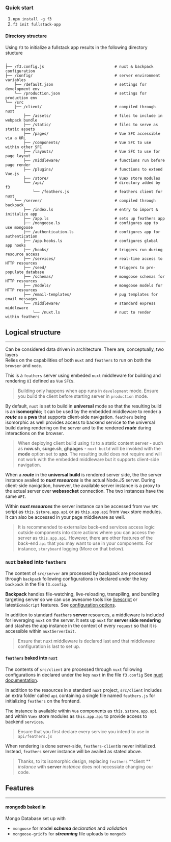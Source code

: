 
### Quick start
1. `npm install -g f3` 
2. `f3 init fullstack-app`

#### Directory structure
Using `f3` to initialize a fullstack app results in the following directory stucture


```text
.
├── /f3.config.js                               # nuxt & backpack configuration
├── /config/                                    # server environment variables
	├── /default.json                           # settings for development env
	└── /production.json                        # settings for production env 
└── /src
    ├── /client/                                # compiled through nuxt
        ├── /assets/                            # files to include in webpack bundle  
        ├── /static/                            # files to serve as static assets 
        ├── /pages/                             # Vue SFC accessible via a URL    
        ├── /components/                        # Vue SFC to use within other SFC
        ├── /layouts/                           # Vue SFC to use for page layout        
        ├── /middleware/                        # functions run before page render
        ├── /plugins/                           # functions to extend Vue.js
        ├── /store/                             # Vuex store modules
        └── /api/                               # directory added by f3
	        └── /feathers.js                    # feathers client for nuxt
    └── /server/                                # compiled through backpack
        ├── /index.ls                           # entry to import & initialize app         
        ├── /app.ls                             # sets up feathers app
        ├── /mongoose.ls                        # configures app to use mongoose 
        ├── /authentication.ls                  # configures app for authentication
        ├── /app.hooks.ls                       # configures global app hooks
        ├── /hooks/                             # triggers run during resource access
        ├── /services/                          # real-time access to HTTP resources 
        ├── /seed/                              # triggers to pre-populate database
        ├── /schemas/                           # mongoose schemas for HTTP resources 
        ├── /models/                            # mongoose models for HTTP resources 
        ├── /email-templates/                   # pug templates for email messages
        └── /middleware/                        # standard express middleware
	        └── /nuxt.ls                        # nuxt to render within feathers
```


## Logical structure
------

Can be considered data driven in architecture. There are, conceptually, two layers	
Relies on the capabilities of both `nuxt` and `feathers` to run on both the `browser` and `node`.

This is a `feathers` server using embeded `nuxt` middleware for building and rendering `UI` defined as `Vue` `SFC`s.

> Building only happens when app runs in `development` mode. Ensure you build the client before starting server in `production` mode.

By default, `nuxt` is set to build in **universal** mode so that the resulting build is an **isomorphic**; it can be used by the embedded middleware to render a ***route*** as a **pwa** that supports client-side navigation. `feathers` being isomorphic as well provides access to backend service to the universal build during rendering on the server and to the rendered ***route*** during interactions on the browser. 

> When deploying client build using `f3` to a static content server - such as **now.sh**, **surge.sh**, **ghpages** - 
`nuxt build` will be invoked with the **mode** option set to ***spa***. The resulting build does not require and will not work with the embedded middleware but it supports client-side navigation.

When a ***route*** in the **universal build** is rendered server side, the the server instance availed to ***nuxt resources*** is the actual Node.JS server. During client-side navigation, however, the available server instance is a proxy to the actual server over **webssocket** connection. The two instances have the same `API`.

Within ***nuxt resources*** the server instance can be accessed from `Vue` `SFC` script as `this.$store.app.api` or as `this.app.api` from `Vuex` store modules. It can also be accessed in your page middleware as well.

> It is recommended to externalize back-end services access logic outside components into store actions where you can access the server as `this.app.api`. However, there are other features of the back-end `api` that you may want to use in your components. For instance, `storyboard` logging (More on that below).

### `nuxt` baked into `feathers`

The content of `src/server` are processed by backpack are processed through `backpack` following configurations in declared under the key `backpack` in the file `f3.config`.  

**Backpack** handles file-watching, live-reloading, transpiling, and bundling targeting server so we can use awesome tools like [livescript](http://livescript.net/) or latest`EcmaScript` features. See [configuration options](https://github.com/jaredpalmer/backpack). 

In addition to standard `feathers` **server** resources, a middleware is included for leveraging `nuxt` on the server. It sets up `nuxt` for **server side rendering** and stashes the app instance in the context of every `request` so that it is accessible within `nuxtServerInit`.

>Ensure that nuxt middleware is declared last and that middleware configuration is last to set up.


#### `feathers` baked into `nuxt`

The contents of `src/client` are processed through `nuxt` following configurations in declared under the key `nuxt` in the file `f3.config` See [nuxt documentation](https://nuxtjs.org/).

In addition to the resources in a standard `nuxt` project,   `src/client` includes an extra folder called `api` containing a single file named `feathers.js` for initializing `feathers` on the frontend. 

The instance is available within `Vue` components as `this.$store.app.api` and within `Vuex` store modules as `this.app.api` to provide access to backend `services`.

> Ensure that you first declare every service you intend to use in `api/feathers.js` 

When rendering is done server-side, `feathers-client`is never initialized. Instead, `feathers` server instance will be availed as stated above. 

>Thanks, to its isomorphic design, replacing  `feathers` **client ** *instance* with **server** *instance* does not necessiate changing our code.


## Features
------

#### mongodb baked in 
Mongo Database set up with

* `mongoose` for model ***schema*** *declaration* and *validation*
* `mongoose-gridfs` for ***streaming*** file uploads to `mongodb`



